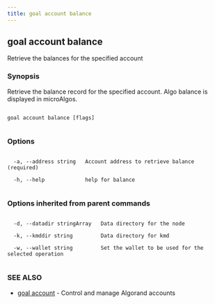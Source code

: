 ```yaml
---
title: goal account balance
---
```


## goal account balance



Retrieve the balances for the specified account



### Synopsis



Retrieve the balance record for the specified account. Algo balance is displayed in microAlgos.




```

goal account balance [flags]


```



### Options




```

  -a, --address string   Account address to retrieve balance (required)

  -h, --help             help for balance


```



### Options inherited from parent commands




```

  -d, --datadir stringArray   Data directory for the node

  -k, --kmddir string         Data directory for kmd

  -w, --wallet string         Set the wallet to be used for the selected operation


```



### SEE ALSO



* [goal account](../../account/account/)	 - Control and manage Algorand accounts



